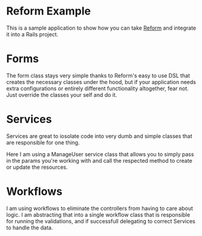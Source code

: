 # Reform Example

This is a sample application to show how you can take [Reform](https://github.com/apotonick/reform) and integrate it into a Rails project.

# Forms

The form class stays very simple thanks to Reform's easy to use DSL that creates the necessary classes under the hood, but if your application needs extra configurations or entirely different functionality altogether, fear not.  Just override the classes your self and do it.

# Services

Services are great to iosolate code into very dumb and simple classes that are responsible for one thing.

Here I am using a ManageUser service class that allows you to simply pass in the params you're working with and call the respected method to create or update the resources.

# Workflows

I am using workflows to eliminate the controllers from having to care about logic. I am abstracting that into a single workflow class that is responsible for running the validations, and if successfull delegating to correct Services to handle the data.
